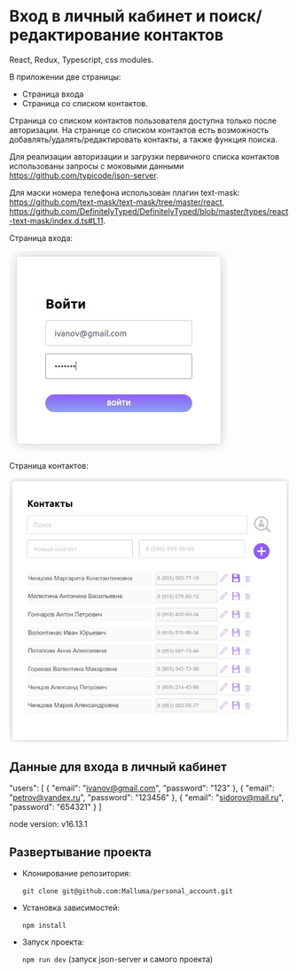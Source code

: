 # Вход в личный кабинет и поиск/редактирование контактов
React, Redux, Typescript, css modules.

В приложении две страницы:
  + Страница входа
  + Страница со списком контактов. 
  

Страница со списком контактов пользователя доступна только после авторизации.
На странице со списком контактов есть возможность добавлять/удалять/редактировать контакты, а также функция поиска.

Для реализации авторизации и загрузки первичного списка контактов использованы запросы с моковыми данными https://github.com/typicode/json-server.

Для маски номера телефона использован плагин text-mask: https://github.com/text-mask/text-mask/tree/master/react, https://github.com/DefinitelyTyped/DefinitelyTyped/blob/master/types/react-text-mask/index.d.ts#L11.

Страница входа:


![Внешний вид приложения: страница входа](./imagesForReadMe/login.jpg)

Страница контактов:


![Внешний вид приложения: страница контактов](./imagesForReadMe/contacts.jpg)

## Данные для входа в личный кабинет
"users": [
    {
      "email": "ivanov@gmail.com",
      "password": "123"
    },
    {
      "email": "petrov@yandex.ru",
      "password": "123456"
    },
    {
      "email": "sidorov@mail.ru",
      "password": "654321"
    }
  ]

node version: v16.13.1 

## Развертывание проекта
+ Клонирование репозитория:

  `git clone git@github.com:Malluma/personal_account.git`
+ Установка зависимостей:

  `npm install`
+ Запуск проекта:

  `npm run dev` (запуск json-server и самого проекта)
